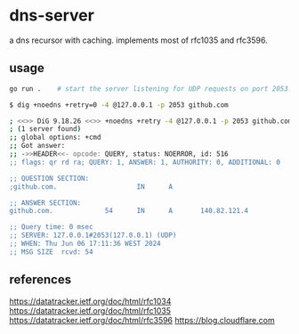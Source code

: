 # dns-server

a dns recursor with caching. implements most of rfc1035 and rfc3596.

## usage

```bash
go run .    # start the server listening for UDP requests on port 2053.
```

```bash
$ dig +noedns +retry=0 -4 @127.0.0.1 -p 2053 github.com

; <<>> DiG 9.18.26 <<>> +noedns +retry -4 @127.0.0.1 -p 2053 github.com
; (1 server found)
;; global options: +cmd
;; Got answer:
;; ->>HEADER<<- opcode: QUERY, status: NOERROR, id: 516
;; flags: qr rd ra; QUERY: 1, ANSWER: 1, AUTHORITY: 0, ADDITIONAL: 0

;; QUESTION SECTION:
;github.com.                    IN      A

;; ANSWER SECTION:
github.com.             54      IN      A       140.82.121.4

;; Query time: 0 msec
;; SERVER: 127.0.0.1#2053(127.0.0.1) (UDP)
;; WHEN: Thu Jun 06 17:11:36 WEST 2024
;; MSG SIZE  rcvd: 54
```

## references

https://datatracker.ietf.org/doc/html/rfc1034
https://datatracker.ietf.org/doc/html/rfc1035
https://datatracker.ietf.org/doc/html/rfc3596
https://blog.cloudflare.com
